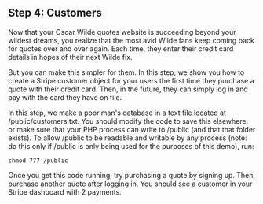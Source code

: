 ## Step 4: Customers

Now that your Oscar Wilde quotes website is succeeding beyond your wildest dreams, you realize that the most avid Wilde fans keep coming back for quotes over and over again.  Each time, they enter their credit card details in hopes of their next Wilde fix.

But you can make this simpler for them.  In this step, we show you how to create a Stripe customer object for your users the first time they purchase a quote with their credit card.  Then, in the future, they can simply log in and pay with the card they have on file.

In this step, we make a poor man's database in a text file located at /public/customers.txt.  You should modify the code to save this elsewhere, or make sure that your PHP process can write to /public (and that that folder exists).  To allow /public to be readable and writable by any process (note: do this only if /public is only being used for the purposes of this demo), run:

`chmod 777 /public`

Once you get this code running, try purchasing a quote by signing up.  Then, purchase another quote after logging in.  You should see a customer in your Stripe dashboard with 2 payments.